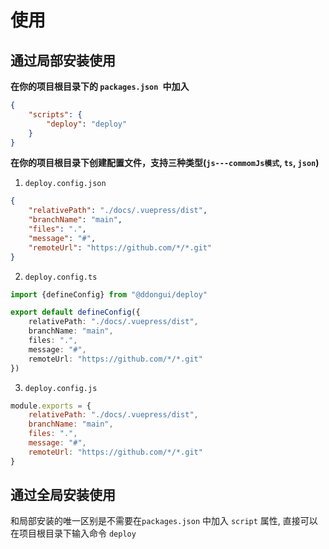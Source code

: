 # 使用

## 通过局部安装使用

**在你的项目根目录下的 `packages.json `中加入**

```json
{
    "scripts": {
        "deploy": "deploy"
    }
}
```

**在你的项目根目录下创建配置文件，支持三种类型(`js---commomJs模式`, `ts`, `json`)**
1. `deploy.config.json`

```json
{
    "relativePath": "./docs/.vuepress/dist",
    "branchName": "main",
    "files": ".",
    "message": "#",
    "remoteUrl": "https://github.com/*/*.git"
}
```

2. `deploy.config.ts`

```ts
import {defineConfig} from "@ddongui/deploy"

export default defineConfig({
    relativePath: "./docs/.vuepress/dist",
    branchName: "main",
    files: ".",
    message: "#",
    remoteUrl: "https://github.com/*/*.git"
})
```
3. `deploy.config.js`

```js
module.exports = {
    relativePath: "./docs/.vuepress/dist",
    branchName: "main",
    files: ".",
    message: "#",
    remoteUrl: "https://github.com/*/*.git"
}
```
## 通过全局安装使用

和局部安装的唯一区别是不需要在`packages.json` 中加入 `script` 属性, 直接可以在项目根目录下输入命令 `deploy`
